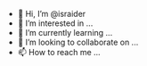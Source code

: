 - 👋 Hi, I’m @israider
- 👀 I’m interested in ...
- 🌱 I’m currently learning ...
- 💞️ I’m looking to collaborate on ...
- 📫 How to reach me ...

<!---
israider/israider is a ✨ special ✨ repository because its `README.md` (this file) appears on your GitHub profile.
You can click the Preview link to take a look at your changes.
--->
